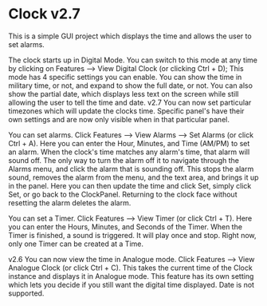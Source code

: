 # Clock v2.7

This is a simple GUI project which displays the time and allows the user to set alarms.

The clock starts up in Digital Mode. You can switch to this mode at any time by clicking
on Features --> View Digital Clock (or clicking Ctrl + D); This mode has 4 specific 
settings you can enable.
You can show the time in military time, or not, and expand to show the full date, or not.
You can also show the partial date, which displays less text on the screen while still
allowing the user to tell the time and date. 
v2.7 You can now set particular timezones which will update the clocks time.
Specific panel's have their own settings and are now only visible when in that particular
panel.

You can set alarms. Click Features --> View Alarms --> Set Alarms (or click Ctrl + A).
Here you can enter the Hour, Minutes, and Time (AM/PM) to set an alarm.
When the clock's time matches any alarm's time, that alarm will sound off. The only way to turn
the alarm off it to navigate through the Alarms menu, and click the alarm that is sounding off.
This stops the alarm sound, removes the alarm from the menu, and the text area, and brings it 
up in the panel. Here you can then update the time and click Set, simply click Set, or go back
to the ClockPanel. Returning to the clock face without resetting the alarm deletes the alarm.

You can set a Timer. Click Features --> View Timer (or click Ctrl + T).
Here you can enter the Hours, Minutes, and Seconds of the Timer.
When the Timer is finished, a sound is triggered. It will play once and stop. Right now, only
one Timer can be created at a Time.

v2.6
You can now view the time in Analogue mode. Click Features --> View Analogue Clock 
(or click Ctrl + C). This takes the current time of the Clock instance and displays
it in Analogue mode. This feature has its own setting which lets you decide if you
still want the digital time displayed. Date is not supported. 